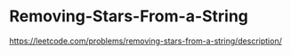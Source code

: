# Removing-Stars-From-a-String
https://leetcode.com/problems/removing-stars-from-a-string/description/
